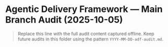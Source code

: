 # Agentic Delivery Framework — Main Branch Audit (2025-10-05)

> Replace this line with the full audit content captured offline. Keep future audits in this folder using the pattern `YYYY-MM-DD-adf-audit.md`.
